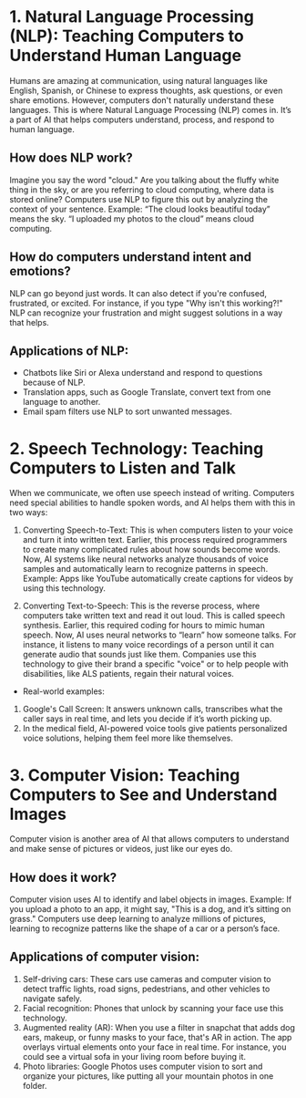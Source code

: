 # 1. Natural Language Processing (NLP): Teaching Computers to Understand Human Language
Humans are amazing at communication, using natural languages like English, Spanish, or Chinese to express thoughts, ask questions, or even share emotions. However, computers don't naturally understand these languages. This is where Natural Language Processing (NLP) comes in. It’s a part of AI that helps computers understand, process, and respond to human language.
## How does NLP work?
Imagine you say the word "cloud." Are you talking about the fluffy white thing in the sky, or are you referring to cloud computing, where data is stored online? Computers use NLP to figure this out by analyzing the context of your sentence.
Example:
“The cloud looks beautiful today” means the sky.
“I uploaded my photos to the cloud” means cloud computing.

## How do computers understand intent and emotions?
NLP can go beyond just words. It can also detect if you're confused, frustrated, or excited. For instance, if you type "Why isn't this working?!" NLP can recognize your frustration and might suggest solutions in a way that helps.

## Applications of NLP:
* Chatbots like Siri or Alexa understand and respond to questions because of NLP.
* Translation apps, such as Google Translate, convert text from one language to another.
* Email spam filters use NLP to sort unwanted messages.

# 2. Speech Technology: Teaching Computers to Listen and Talk
When we communicate, we often use speech instead of writing. Computers need special abilities to handle spoken words, and AI helps them with this in two ways:
1. Converting Speech-to-Text:
This is when computers listen to your voice and turn it into written text.
Earlier, this process required programmers to create many complicated rules about how sounds become words.
Now, AI systems like neural networks analyze thousands of voice samples and automatically learn to recognize patterns in speech.
Example: Apps like YouTube automatically create captions for videos by using this technology.

2. Converting Text-to-Speech:
This is the reverse process, where computers take written text and read it out loud. This is called speech synthesis.
Earlier, this required coding for hours to mimic human speech.
Now, AI uses neural networks to “learn” how someone talks. For instance, it listens to many voice recordings of a person until it can generate audio that sounds just like them.
Companies use this technology to give their brand a specific "voice" or to help people with disabilities, like ALS patients, regain their natural voices.

* Real-world examples:
1. Google's Call Screen: It answers unknown calls, transcribes what the caller says in real time, and lets you decide if it’s worth picking up.
2. In the medical field, AI-powered voice tools give patients personalized voice solutions, helping them feel more like themselves.


# 3. Computer Vision: Teaching Computers to See and Understand Images
Computer vision is another area of AI that allows computers to understand and make sense of pictures or videos, just like our eyes do.

## How does it work?
Computer vision uses AI to identify and label objects in images. Example: If you upload a photo to an app, it might say, "This is a dog, and it’s sitting on grass."
Computers use deep learning to analyze millions of pictures, learning to recognize patterns like the shape of a car or a person’s face.

## Applications of computer vision:
1. Self-driving cars: These cars use cameras and computer vision to detect traffic lights, road signs, pedestrians, and other vehicles to navigate safely.
2. Facial recognition: Phones that unlock by scanning your face use this technology.
3. Augmented reality (AR): When you use a filter in snapchat that adds dog ears, makeup, or funny masks to your face, that's AR in action. The app overlays virtual elements onto your face in real time. For instance, you could see a virtual sofa in your living room before buying it.
4. Photo libraries: Google Photos uses computer vision to sort and organize your pictures, like putting all your mountain photos in one folder.




